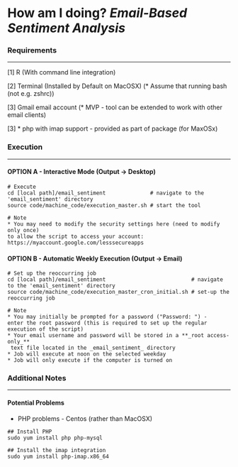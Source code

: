 # How am I doing? _Email-Based Sentiment Analysis_

### Requirements
--------------------------------

[1] R (With command line integration)

[2] Terminal (Installed by Default on MacOSX) (* Assume that running bash (not e.g. zshrc))

[3] Gmail email account (* MVP - tool can be extended to work with other email clients)

[3] * php with imap support - provided as part of package (for MaxOSx)


### Execution
--------------------------------

#### OPTION A - Interactive Mode (Output -> Desktop)
````
# Execute
cd [local path]/email_sentiment              # navigate to the 'email_sentiment' directory
source code/machine_code/execution_master.sh # start the tool

# Note
* You may need to modify the security settings here (need to modify only once)
to allow the script to access your account: https://myaccount.google.com/lesssecureapps

````

#### OPTION B - Automatic Weekly Execution (Output -> Email)

````
# Set up the reoccurring job
cd [local path]/email_sentiment                           # navigate to the 'email_sentiment' directory
source code/machine_code/execution_master_cron_initial.sh # set-up the reoccurring job

# Note
* You may initially be prompted for a password ("Password: ") - 
enter the root password (this is required to set up the regular execution of the script)
* Your email username and password will be stored in a **_root access-only_**
 text file located in the _email_sentiment_ directory
* Job will execute at noon on the selected weekday 
* Job will only execute if the computer is turned on 

````

### Additional Notes
--------------------------------

#### Potential Problems

* PHP problems - Centos (rather than MacOSX)

````
## Install PHP
sudo yum install php php-mysql

## Install the imap integration
sudo yum install php-imap.x86_64

````
